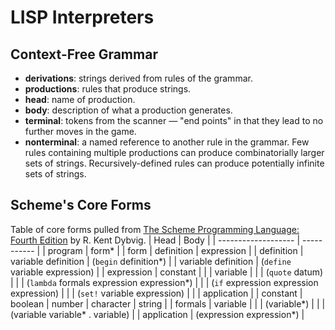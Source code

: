 # LISP Interpreters

## Context-Free Grammar
- **derivations**: strings derived from rules of the grammar.
- **productions**: rules that produce strings.
- **head**: name of production.
- **body**: description of what a production generates.
- **terminal**: tokens from the scanner — "end points" in that they lead to no further moves in the game.
- **nonterminal**: a named reference to another rule in the grammar. Few rules containing multiple productions can produce combinatorially larger sets of strings. Recursively-defined rules can produce potentially infinite sets of strings.

## Scheme's Core Forms
Table of core forms pulled from [The Scheme Programming Language: Fourth Edition](https://www.scheme.com/tspl4/) by R. Kent Dybvig.
| Head                | Body        |
| ------------------- | ----------- |
| program             | form\* |
| form                | definition \| expression |
| definition          | variable definition \| (`begin` definition\*) |
| variable definition | (`define` variable expression) |
| expression          | constant |
|                     | variable |
|                     | (`quote` datum) |
|                     | (`lambda` formals expression expression\*) |
|                     | (`if` expression expression expression) |
|                     | (`set!` variable expression) |
|                     | application |
| constant            | boolean \| number \| character \| string |
| formals             | variable |
|                     | (variable\*) |
|                     | (variable variable\* . variable) |
| application         | (expression expression\*) |
